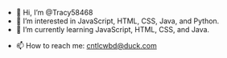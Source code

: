 - 👋 Hi, I’m @Tracy58468
- 👀 I’m interested in JavaScript, HTML, CSS, Java, and Python.
- 🌱 I’m currently learning JavaScript, HTML, CSS, and Java.
<!---- 💞️ I’m looking to collaborate on ... --->
- 📫 How to reach me:  cntlcwbd@duck.com

<!---
Tracy58468/Tracy58468 is a ✨ special ✨ repository because its `README.md` (this file) appears on your GitHub profile.
You can click the Preview link to take a look at your changes.
--->
